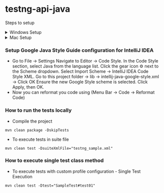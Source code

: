 # testng-api-java

Steps to setup
<details>
  <summary>Windows Setup</summary>

### Install Java 21
- For windows using powershell run command :

```text
winget install --id EclipseAdoptium.Temurin.21.JDK -e
```

- Restart powershell to check java version command :

```text
java -version
```

- Add Java 21 to IntelliJ
- Go to File → Project Structure
- Under Project settings:
  Change Project SDK to Java 21.
  Change Project language level to SDK default
- Under Modules:
  Select your module and set SDK to Java 21 (eclipse temurin).
- Restart Intellij and check java version in terminal command :

```text
java -version

   Output should show :  
   version "21.0.6" 2025-01-21 LTS  
   OpenJDK Runtime Environment Temurin-21.0.6+7 (build 21.0.6+7-LTS)
```

### Setup Apache Maven:

- Visit the Apache Maven download page.
- Download the Binary zip archive (e.g., apache-maven-3.x.x-bin.zip).
- Extract the archive to a directory of your choice, e.g., C:\Program Files\Apache\Maven.
- Set Up Maven Environment Variables:
    - After extracting Maven, you need to set up the MAVEN_HOME environment variable and update the
      Path to include Maven's bin directory.
    - Add Maven’s bin directory to the system Path
- Open a new PowerShell window (to make sure the environment variables are loaded) and run:

```text
mvn -version
```

- Optional: Set Proxy Settings (if behind a proxy):
    - If you are working behind a proxy, you may need to configure Maven's settings.xml file with
      your proxy settings.
    - Edit the settings.xml file located at: C:\Users\<YourUser>\.m2\settings.xml
    - Add the proxy configuration (if applicable):

```xml

<proxies>
  <proxy>
    <id>example-proxy</id>
    <active>true</active>
    <protocol>http</protocol>
    <host>proxy.example.com</host>
    <port>8080</port>
    <username>proxyuser</username>
    <password>somepassword</password>
    <nonProxyHosts>www.google.com|*.example.com</nonProxyHosts>
  </proxy>
</proxies>
```
### Setup Allure:

- Install Scoop (if not already installed):
```text
iwr -useb get.scoop.sh | iex
```
- Install Allure:
```text
scoop install allure
```
- Check allure version
```text
allure --version
```
- Restart IDEA and check allure version inside IDEA terminal again
- Run any test case and check allure report with terminal command :
```text
allure serve target/allure-results
```

</details>

<details>
  <summary>Mac Setup</summary>
</details>

### Setup Google Java Style Guide configuration for IntelliJ IDEA

- Go to File → Settings
  Navigate to Editor → Code Style.
  In the Code Style section, select Java from the language list.
  Click the gear icon ⚙ next to the Scheme dropdown.
  Select Import Scheme → IntelliJ IDEA Code Style XML.
  Go to this project folder -> lib -> intellij-java-google-style.xml -> Click OK
  Ensure the new Google Style scheme is selected.
  Click Apply, then OK.
- Now you can reformat you code using (Menu Bar -> Code -> Reformat Code)

### How to run the tests locally

- Compile the project

```text
mvn clean package -DskipTests
```

- To execute tests in suite file

```text
mvn clean test -DsuiteXmlFile="testng_sample.xml"
```

### How to execute single test class method

- To execute tests with custom profile configuration - Single Test Execution

```text
mvn clean test -Dtest="SampleTest#test01"
```